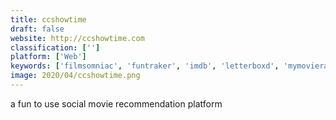 ```yaml
---
title: ccshowtime
draft: false 
website: http://ccshowtime.com
classification: ['']
platform: ['Web']
keywords: ['filmsomniac', 'funtraker', 'imdb', 'letterboxd', 'mymovierack', 'next_episode', 'rotten_tomatoes', 'showdates', 'sifthub', 'songfacts', 'soon_on_netflix', 'trailernite', 'trakt.tv', 'watched.li', 'filmlovr', 'thegoodflix']
image: 2020/04/ccshowtime.png
---
```

a fun to use social movie recommendation platform